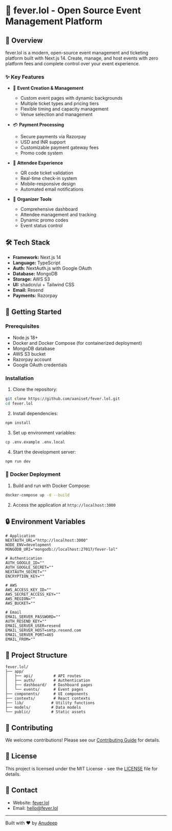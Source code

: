 # 🎉 fever.lol - Open Source Event Management Platform

## 🚀 Overview

fever.lol is a modern, open-source event management and ticketing platform built with Next.js 14. Create, manage, and host events with zero platform fees and complete control over your event experience.

### ✨ Key Features

- 🎫 **Event Creation & Management**

  - Custom event pages with dynamic backgrounds
  - Multiple ticket types and pricing tiers
  - Flexible timing and capacity management
  - Venue selection and management

- 💳 **Payment Processing**

  - Secure payments via Razorpay
  - USD and INR support
  - Customizable payment gateway fees
  - Promo code system

- 📱 **Attendee Experience**

  - QR code ticket validation
  - Real-time check-in system
  - Mobile-responsive design
  - Automated email notifications

- 🏢 **Organizer Tools**
  - Comprehensive dashboard
  - Attendee management and tracking
  - Dynamic promo codes
  - Event status control

## 🛠️ Tech Stack

- **Framework:** Next.js 14
- **Language:** TypeScript
- **Auth:** NextAuth.js with Google OAuth
- **Database:** MongoDB
- **Storage:** AWS S3
- **UI:** shadcn/ui + Tailwind CSS
- **Email:** Resend
- **Payments:** Razorpay

## 🚀 Getting Started

### Prerequisites

- Node.js 18+
- Docker and Docker Compose (for containerized deployment)
- MongoDB database
- AWS S3 bucket
- Razorpay account
- Google OAuth credentials

### Installation

1. Clone the repository:

```bash
git clone https://github.com/aaniset/fever.lol.git
cd fever.lol
```

2. Install dependencies:

```bash
npm install
```

3. Set up environment variables:

```bash
cp .env.example .env.local
```

4. Start the development server:

```bash
npm run dev
```

### 🐳 Docker Deployment

1. Build and run with Docker Compose:

```bash
docker-compose up -d --build
```

2. Access the application at `http://localhost:3000`

## 🔒 Environment Variables

```env
# Application
NEXTAUTH_URL="http://localhost:3000"
NODE_ENV=development
MONGODB_URI="mongodb://localhost:27017/fever-lol"

# Authentication
AUTH_GOOGLE_ID=""
AUTH_GOOGLE_SECRET=""
NEXTAUTH_SECRET=""
ENCRYPTION_KEY=""

# AWS
AWS_ACCESS_KEY_ID=""
AWS_SECRET_ACCESS_KEY=""
AWS_REGION=""
AWS_BUCKET=""

# Email
EMAIL_SERVER_PASSWORD=""
AUTH_RESEND_KEY=""
EMAIL_SERVER_USER=resend
EMAIL_SERVER_HOST=smtp.resend.com
EMAIL_SERVER_PORT=465
EMAIL_FROM=""
```

## 📁 Project Structure

```
fever.lol/
├── app/
│   ├── api/         # API routes
│   ├── auth/        # Authentication
│   ├── dashboard/   # Dashboard pages
│   └── events/      # Event pages
├── components/      # UI components
├── contexts/        # React contexts
├── lib/            # Utility functions
├── models/         # Data models
└── public/         # Static assets
```

## 🤝 Contributing

We welcome contributions! Please see our [Contributing Guide](CONTRIBUTING.md) for details.

## 📝 License

This project is licensed under the MIT License - see the [LICENSE](LICENSE) file for details.

## 📧 Contact

- Website: [fever.lol](https://fever.lol)
- Email: hello@fever.lol

---

Built with ❤️ by [Anudeep](https://github.com/aaniset)
